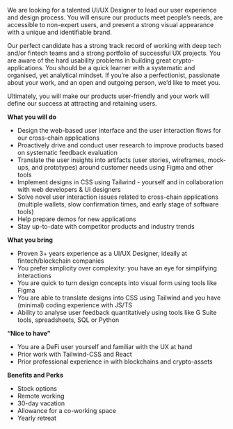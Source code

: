 
We are looking for a talented UI/UX Designer to lead our user experience and design process. You will ensure our products meet people’s needs, are accessible to non-expert users, and present a strong visual appearance with a unique and identifiable brand. 

Our perfect candidate has a strong track record of working with deep tech and/or fintech teams and a strong portfolio of successful UX projects. You are aware of the hard usability problems in building great crypto-applications. You should be a quick learner with a systematic and organised, yet analytical mindset. If you’re also a perfectionist, passionate about your work, and an open and outgoing person, we’d like to meet you. 

Ultimately, you will make our products user-friendly and your work will define our success at attracting and retaining users. 

**What you will do**

* Design the web-based user interface and the user interaction flows for our cross-chain applications
* Proactively drive and conduct user research to improve products based on systematic feedback evaluation
* Translate the user insights into artifacts (user stories, wireframes, mock-ups, and prototypes) around customer needs using Figma and other tools
* Implement designs in CSS using Tailwind - yourself and in collaboration with web developers & UI designers
* Solve novel user interaction issues related to cross-chain applications (multiple wallets, slow confirmation times, and early stage of software tools)
* Help prepare demos for new applications
* Stay up-to-date with competitor products and industry trends


**What you bring**   

* Proven 3+ years experience as a UI/UX Designer, ideally at fintech/blockchain companies
* You prefer simplicity over complexity: you have an eye for simplifying interactions
* You are quick to turn design concepts into visual form using tools like Figma
* You are able to translate designs into CSS using Tailwind and you have (minimal) coding experience with JS/TS
* Ability to analyse user feedback quantitatively using tools like G Suite tools, spreadsheets, SQL or Python


**“Nice to have”**

*  You are a DeFi user yourself and familiar with the UX at hand
*  Prior work with Tailwind-CSS and React
*  Prior professional experience in with blockchains and crypto-assets 




**Benefits and Perks**

*   Stock options
*   Remote working
*   30-day vacation
*   Allowance for a co-working space
*   Yearly retreat
